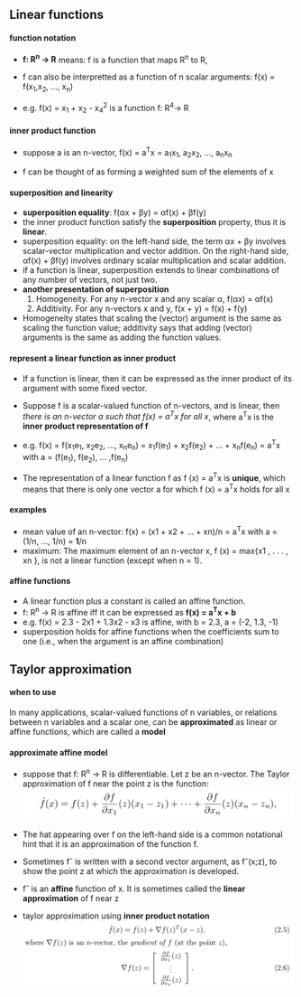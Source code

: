 ## Linear functions

#### function notation
* **f: R<sup>n</sup> -> R** means:  f is a function that maps R<sup>n</sup> to R, 

* f can also be interpretted as a function of n scalar arguments: 
    f(x) = f(x<sub>1</sub>,x<sub>2</sub>, ..., x<sub>n</sub>)

* e.g. 
    f(x) = x<sub>1</sub> + x<sub>2</sub> - x<sub>4</sub><sup>2</sup> 
    is a function f: R<sup>4</sup>-> R

#### inner product function
* suppose a is an n-vector, f(x) = a<sup>T</sup>x = a<sub>1</sub>x<sub>1</sub>, a<sub>2</sub>x<sub>2</sub>, ..., a<sub>n</sub>x<sub>n</sub> 

* f can be thought of as forming a weighted sum of the elements of x 

#### superposition and linearity
* **superposition equality**: f(αx + βy) = αf(x) + βf(y)
* the inner product function satisfy the **superposition** property, thus it is **linear**. 
* superposition equality: on the left-hand side, the term αx + βy involves scalar-vector multiplication and vector addition. On the right-hand side, αf(x) + βf(y) involves ordinary scalar multiplication and scalar addition.
* if a function is linear, superposition extends to linear combinations of any number of vectors, not just two. 
* **another presentation of superposition**
    1. Homogeneity. For any n-vector x and any scalar α, f(αx) = αf(x)
    1. Additivity. For any n-vectors x and y, f(x + y) = f(x) + f(y)
* Homogeneity states that scaling the (vector) argument is the same as scaling the function value; additivity says that adding (vector) arguments is the same as adding the function values.

#### represent a linear function as inner product 
* If a function is linear, then it can be expressed as the inner product of its argument with some fixed vector.
* Suppose f is a scalar-valued function of n-vectors, and is linear, then *there is an n-vector a such that f(x) = a<sup>T</sup>x for all x*, where a<sup>T</sup>x is the **inner product representation of f**
* e.g. f(x) = f(x<sub>1</sub>e<sub>1</sub>, x<sub>2</sub>e<sub>2</sub>, ..., x<sub>n</sub>e<sub>n</sub>) 
    = x<sub>1</sub>f(e<sub>1</sub>) + x<sub>2</sub>f(e<sub>2</sub>) + ... + x<sub>n</sub>f(e<sub>n</sub>) 
    = a<sup>T</sup>x
    with a = (f(e<sub>1</sub>), f(e<sub>2</sub>), ... ,f(e<sub>n</sub>) 

* The representation of a linear function f as f (x) = a<sup>T</sup>x is **unique**, which means that there is only one vector a for which f (x) = a<sup>T</sup>x holds for all x

#### examples 
* mean value of an n-vector: 
    f(x) = (x1 + x2 + ... + xn)/n
         = a<sup>T</sup>x with a = (1/n, ..., 1/n) = **1**/n
* maximum: 
    The maximum element of an n-vector x, f (x) = max{x1 , . . . , xn }, is not a linear function (except when n = 1).

#### affine functions 
* A linear function plus a constant is called an affine function.
* f: R<sup>n</sup> -> R is affine iff it can be expressed as **f(x) = a<sup>T</sup>x + b**
* e.g. f(x) = 2.3 - 2x1 + 1.3x2 - x3 is affine, with b = 2.3, a = (-2, 1.3, -1)
* superposition holds for affine functions when the coefficients sum to one (i.e., when the argument is an affine combination)


## Taylor approximation
#### when to use
In many applications, scalar-valued functions of n variables, or relations between n variables and a scalar one, can be **approximated** as linear or affine functions, which are called a **model**

#### approximate affine model
* suppose that f: R<sup>n</sup> -> R is differentiable. Let z be an n-vector. The Taylor approximation of f near the point z is the function: 
![Taylor approximation](taylor.png)

* The hat appearing over f on the left-hand side is a common notational hint that it is an approximation of the function f.

* Sometimes fˆ is written with a second vector argument, as fˆ(x;z), to show the point z at which the approximation is developed.

* fˆ is an **affine** function of x. It is sometimes called the **linear approximation** of f near z

* taylor approximation using **inner product notation** 
![inner product](inner.png)